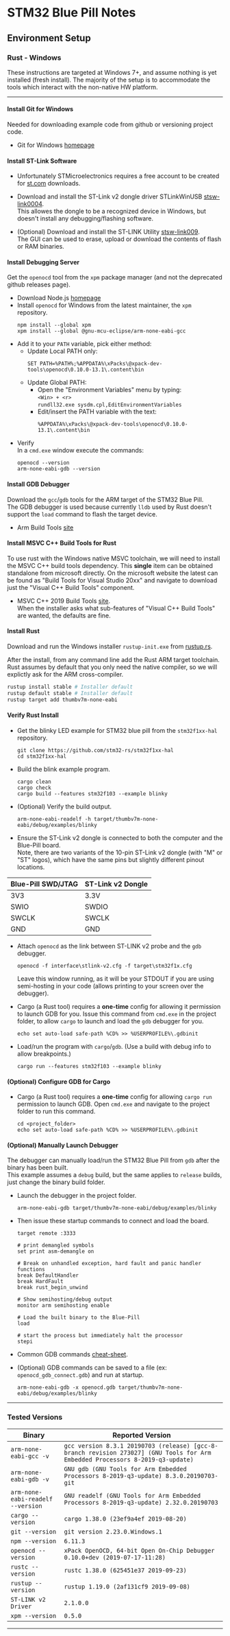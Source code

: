 # STM32 Blue Pill Notes  

## Environment Setup

### Rust - Windows

These instructions are targeted at Windows 7+, and assume nothing is yet installed (fresh install).
The majority of the setup is to accommodate the tools which interact with the non-native HW platform.

------

#### Install Git for Windows

Needed for downloading example code from github or versioning project code.
- Git for Windows [homepage](https://gitforWindows.org/)


#### Install ST-Link Software

- Unfortunately STMicroelectronics requires a free account to be created for [st.com](https://www.st.com/) downloads.  

- Download and install the ST-Link v2 dongle driver STLinkWinUSB [stsw-link0004](https://www.st.com/en/development-tools/stsw-link009.html).  
  This allowes the dongle to be a recognized device in Windows, but doesn't install any debugging/flashing software.  

- (Optional) Download and install the ST-LINK Utility [stsw-link009](https://www.st.com/en/development-tools/stsw-link004.html).  
  The GUI can be used to erase, upload or download the contents of flash or RAM binaries.  


#### Install Debugging Server

Get the `openocd` tool from the `xpm` package manager (and not the deprecated github releases page).
- Download Node.js [homepage](https://nodejs.org/en/download/)
- Install `openocd` for Windows from the latest maintainer, the `xpm` repository.
  ```batch
  npm install --global xpm
  xpm install --global @gnu-mcu-eclipse/arm-none-eabi-gcc
  ```
- Add it to your `PATH` variable, pick either method:  
  - Update Local PATH only:   
    ```batch
    SET PATH=%PATH%;%APPDATA%\xPacks\@xpack-dev-tools\openocd\0.10.0-13.1\.content\bin
    ```
  - Update Global PATH:
    - Open the "Environment Variables" menu by typing:  
      `<Win> + <r>`  
      `rundll32.exe sysdm.cpl,EditEnvironmentVariables`  
    - Edit/insert the PATH variable with the text:    
      ```batch
      %APPDATA%\xPacks\@xpack-dev-tools\openocd\0.10.0-13.1\.content\bin
      ```
- Verify  
  In a `cmd.exe` window execute the commands:
  ```batch
  openocd --version
  arm-none-eabi-gdb --version
  ```  


#### Install GDB Debugger  

Download the `gcc`/`gdb` tools for the ARM target of the STM32 Blue Pill.  
The GDB debugger is used because currently `lldb` used by Rust doesn't support the `load` command to flash the target device.
- Arm Build Tools [site](https://armkeil.blob.core.Windows.net/developer/Files/downloads/gnu-rm/8-2019q3/RC1.1/gcc-arm-none-eabi-8-2019-q3-update-win32.exe)


#### Install MSVC C++ Build Tools for Rust  

To use rust with the Windows native MSVC toolchain, we will need to install the MSVC C++ build tools dependency.
This **single** item can be obtained standalone from microsoft directly.
On the microsoft website the latest can be found as "Build Tools for Visual Studio 20xx" and navigate to download just the "Visual C++ Build Tools" component.

- MSVC C++ 2019 Build Tools [site](https://visualstudio.microsoft.com/downloads/#build-tools-for-visual-studio-2019).    
  When the installer asks what sub-features of "Visual C++ Build Tools" are wanted, the defaults are fine.


#### Install Rust
Download and run the Windows installer `rustup-init.exe` from [rustup.rs](https://rustup.rs/).

After the install, from any command line add the Rust ARM target toolchain.
Rust assumes by default that you only need the native compiler, so we will explictly ask for the ARM cross-compiler.
```bash
rustup install stable # Installer default
rustup default stable # Installer default
rustup target add thumbv7m-none-eabi
```

#### Verify Rust Install

- Get the blinky LED example for STM32 blue pill from the `stm32f1xx-hal` repository.  
  ```batch
  git clone https://github.com/stm32-rs/stm32f1xx-hal
  cd stm32f1xx-hal
  ```

- Build the blink example program.  
  ```batch
  cargo clean
  cargo check
  cargo build --features stm32f103 --example blinky
  ```

- (Optional) Verify the build output.  
  ```batch
  arm-none-eabi-readelf -h target/thumbv7m-none-eabi/debug/examples/blinky
  ```

- Ensure the ST-Link v2 dongle is connected to both the computer and the Blue-Pill board.  
  Note, there are two variants of the 10-pin ST-Link v2 dongle (with "M" or "ST" logos), which have the same pins but slightly different pinout locations.  
  
| Blue-Pill SWD/JTAG | ST-Link v2 Dongle | 
| ------------- |-------------|
| 3V3 | 3.3V |
| SWIO | SWDIO |
| SWCLK | SWCLK |
| GND | GND |

- Attach `openocd` as the link between ST-LINK v2 probe and the `gdb` debugger.  
  ```batch
  openocd -f interface\stlink-v2.cfg -f target\stm32f1x.cfg
  ```  
  Leave this window running, as it will be your STDOUT if you are using semi-hosting in your code (allows printing to your screen over the debugger).

- Cargo (a Rust tool) requires a **one-time** config for allowing it permission to launch GDB for you.
  Issue this command from `cmd.exe` in the project folder, to allow `cargo` to launch and load the `gdb` debugger for you.
  ```batch
  echo set auto-load safe-path %CD% >> %USERPROFILE%\.gdbinit
  ```

- Load/run the program with `cargo`/`gdb`. (Use a build with debug info to allow breakpoints.)
  ```batch
  cargo run --features stm32f103 --example blinky
  ```


#### (Optional) Configure GDB for Cargo  

- Cargo (a Rust tool) requires a **one-time** config for allowing `cargo run` permission to launch GDB.
  Open `cmd.exe` and navigate to the project folder to run this command.
  ```batch
  cd <project_folder>
  echo set auto-load safe-path %CD% >> %USERPROFILE%\.gdbinit
  ```


#### (Optional) Manually Launch Debugger  

The debugger can manually load/run the STM32 Blue Pill from `gdb` after the binary has been built.  
This example assumes a `debug` build, but the same applies to `release` builds, just change the binary build folder.  
- Launch the debugger in the project folder.  
  ```batch
  arm-none-eabi-gdb target/thumbv7m-none-eabi/debug/examples/blinky
  ```

- Then issue these startup commands to connect and load the board.  
  ```gdb
  target remote :3333
  
  # print demangled symbols
  set print asm-demangle on
  
  # Break on unhandled exception, hard fault and panic handler functions
  break DefaultHandler
  break HardFault
  break rust_begin_unwind
  
  # Show semihosting/debug output
  monitor arm semihosting enable
  
  # Load the built binary to the Blue-Pill
  load
  
  # start the process but immediately halt the processor
  stepi
  ```  

- Common GDB commands [cheat-sheet](https://darkdust.net/files/GDB%20Cheat%20Sheet.pdf).  

- (Optional) GDB commands can be saved to a file (ex: `openocd_gdb_connect.gdb`) and run at startup.  
  ```batch
  arm-none-eabi-gdb -x openocd.gdb target/thumbv7m-none-eabi/debug/examples/blinky
  ```


------

### Tested Versions
| Binary | Reported Version | 
| ------------- | ------------- |
| `arm-none-eabi-gcc -v` | `gcc version 8.3.1 20190703 (release) [gcc-8-branch revision 273027] (GNU Tools for Arm Embedded Processors 8-2019-q3-update)` |
| `arm-none-eabi-gdb -v` | `GNU gdb (GNU Tools for Arm Embedded Processors 8-2019-q3-update) 8.3.0.20190703-git` |
| `arm-none-eabi-readelf --version` | `GNU readelf (GNU Tools for Arm Embedded Processors 8-2019-q3-update) 2.32.0.20190703` |
| `cargo --version` | `cargo 1.38.0 (23ef9a4ef 2019-08-20)` |
| `git --version` | `git version 2.23.0.Windows.1` |
| `npm --version` | `6.11.3` |
| `openocd --version` | `xPack OpenOCD, 64-bit Open On-Chip Debugger 0.10.0+dev (2019-07-17-11:28)` |
| `rustc --version` | `rustc 1.38.0 (625451e37 2019-09-23)` |
| `rustup --version` | `rustup 1.19.0 (2af131cf9 2019-09-08)` |
| `ST-LINK v2 Driver` | `2.1.0.0` |
| `xpm --version` | `0.5.0` |

------
